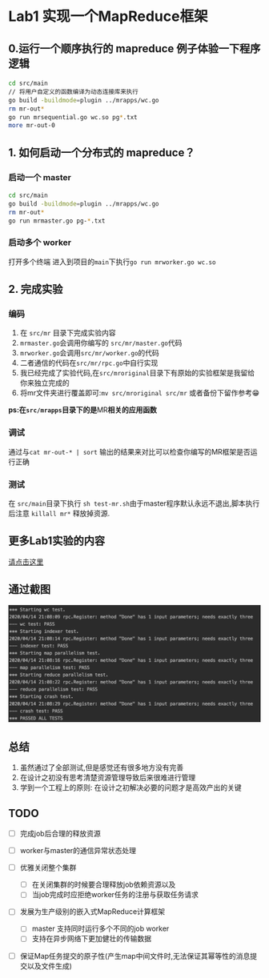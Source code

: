 # Lab1 实现一个MapReduce框架
## 0.运行一个顺序执行的 **mapreduce** 例子体验一下程序逻辑
 ```bash
cd src/main
// 将用户自定义的函数编译为动态连接库来执行
go build -buildmode=plugin ../mrapps/wc.go
rm mr-out*
go run mrsequential.go wc.so pg*.txt
more mr-out-0
 ```
## 1. 如何启动一个分布式的 **mapreduce**？
### 启动一个 master
```bash
cd src/main
go build -buildmode=plugin ../mrapps/wc.go
rm mr-out*
go run mrmaster.go pg-*.txt
```
###  启动多个 worker
打开多个终端 进入到项目的`main`下执行`go run mrworker.go wc.so`
     
## 2. 完成实验
###  编码
1. 在 `src/mr` 目录下完成实验内容
2. `mrmaster.go`会调用你编写的 `src/mr/master.go`代码
3. `mrworker.go`会调用`src/mr/worker.go`的代码
4. 二者通信的代码在`src/mr/rpc.go`中自行实现
5. 我已经完成了实验代码,在`src/mroriginal`目录下有原始的实验框架是我留给你来独立完成的
6. 将mr文件夹进行覆盖即可:`mv src/mroriginal src/mr` 或者备份下留作参考😁

**ps:在`src/mrapps`目录下的是**MR**相关的应用函数**
 
### 调试
通过与`cat mr-out-* | sort` 输出的结果来对比可以检查你编写的MR框架是否运行正确

### 测试
在 `src/main`目录下执行 `sh test-mr.sh`由于master程序默认永远不退出,脚本执行后注意 `killall mr*` 释放掉资源.

## 更多Lab1实验的内容
[请点击这里](http://nil.csail.mit.edu/6.824/2020/labs/lab-mr.html)

## 通过截图
![mr](resource/mr.png)

## 总结
1. 虽然通过了全部测试,但是感觉还有很多地方没有完善 
2. 在设计之初没有思考清楚资源管理导致后来很难进行管理
3. 学到一个工程上的原则: 在设计之初解决必要的问题才是高效产出的关键

## TODO
- [ ] 完成job后合理的释放资源

- [ ] worker与master的通信异常状态处理

- [ ] 优雅关闭整个集群
    - [ ] 在关闭集群的时候要合理释放job依赖资源以及
    - [ ] 当job完成时应拒绝worker任务的注册与获取任务请求

- [ ] 发展为生产级别的嵌入式MapReduce计算框架
    - [ ] master 支持同时运行多个不同的job worker
    - [ ] 支持在异步网络下更加健壮的传输数据

- [ ] 保证Map任务提交的原子性(产生map中间文件时,无法保证其幂等性的消息提交以及文件生成)
